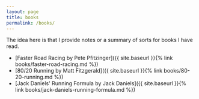 ```yaml
---
layout: page
title: books
permalink: /books/
---
```


The idea here is that I provide notes or a summary of sorts for books I have read.

* [Faster Road Racing by Pete Pfitzinger]({{ site.baseurl }}{% link books/faster-road-racing.md %})
* [80/20 Running by Matt Fitzgerald]({{ site.baseurl }}{% link books/80-20-running.md %})
* [Jack Daniels' Running Formula by Jack Daniels]({{ site.baseurl }}{% link books/jack-daniels-running-formula.md %})
